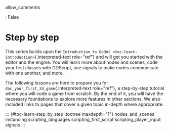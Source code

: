 allow_comments

:   False

# Step by step

This series builds upon the `Introduction to Godot
<toc-learn-introduction>`{.interpreted-text role="ref"} and will get you
started with the editor and the engine. You will learn more about nodes
and scenes, code your first classes with GDScript, use signals to make
nodes communicate with one another, and more.

The following lessons are here to prepare you for
`doc_your_first_2d_game`{.interpreted-text role="ref"}, a step-by-step
tutorial where you will code a game from scratch. By the end of it, you
will have the necessary foundations to explore more features in other
sections. We also included links to pages that cover a given topic
in-depth where appropriate.

::: {#toc-learn-step_by_step .toctree maxdepth="1"}
nodes_and_scenes instancing scripting_languages scripting_first_script
scripting_player_input signals
:::
